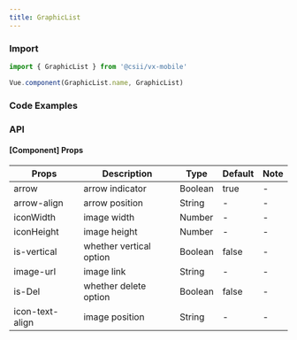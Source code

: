 ```yaml
---
title: GraphicList
---
```


### Import

```javascript
import { GraphicList } from '@csii/vx-mobile'

Vue.component(GraphicList.name, GraphicList)
```

### Code Examples
<!-- DEMO -->

### API

#### [Component] Props
|Props | Description | Type | Default | Note|
|----|-----|------|------|------|
|arrow|arrow indicator|Boolean|true|-|
|arrow-align|arrow position|String|-|-|
|iconWidth|image width|Number|-|-|
|iconHeight|image height|Number|-|-|
|is-vertical|whether vertical option|Boolean|false|-|
|image-url|image link|String|-|-|
|is-Del|whether delete option|Boolean|false|-|
|icon-text-align|image position|String|-|-|
